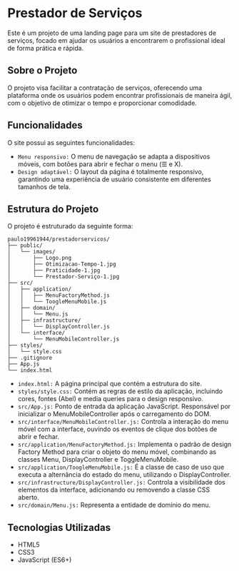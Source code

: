 # Prestador de Serviços

Este é um projeto de uma landing page para um site de prestadores de serviços, focado em ajudar os usuários a encontrarem o profissional ideal de forma prática e rápida.

## Sobre o Projeto

O projeto visa facilitar a contratação de serviços, oferecendo uma plataforma onde os usuários podem encontrar profissionais de maneira ágil, com o objetivo de otimizar o tempo e proporcionar comodidade.

## Funcionalidades

O site possui as seguintes funcionalidades:

- `Menu responsivo:` O menu de navegação se adapta a dispositivos móveis, com botões para abrir e fechar o menu (☰ e X).
- `Design adaptável:` O layout da página é totalmente responsivo, garantindo uma experiência de usuário consistente em diferentes tamanhos de tela.

## Estrutura do Projeto

O projeto é estruturado da seguinte forma:

```
paulo19961944/prestadorservicos/
├── public/
│   └── images/
│       ├── Logo.png
│       ├── Otimizacao-Tempo-1.jpg
│       ├── Praticidade-1.jpg
│       └── Prestador-Serviço-1.jpg
├── src/
│   ├── application/
│   │   ├── MenuFactoryMethod.js
│   │   └── ToogleMenuMobile.js
│   ├── domain/
│   │   └── Menu.js
│   ├── infrastructure/
│   │   └── DisplayController.js
│   └── interface/
│       └── MenuMobileController.js
├── styles/
│   └── style.css
├── .gitignore
├── App.js
└── index.html
```

- `index.html:` A página principal que contém a estrutura do site.
- `styles/style.css:` Contém as regras de estilo da aplicação, incluindo cores, fontes (Abel) e media queries para o design responsivo.
- `src/App.js:` Ponto de entrada da aplicação JavaScript. Responsável por inicializar o MenuMobileController após o carregamento do DOM.
- `src/interface/MenuMobileController.js:` Controla a interação do menu móvel com a interface, ouvindo os eventos de clique dos botões de abrir e fechar.
- `src/application/MenuFactoryMethod.js:` Implementa o padrão de design Factory Method para criar o objeto do menu móvel, combinando as classes Menu, DisplayController e ToggleMenuMobile.
- `src/application/ToogleMenuMobile.js:` É a classe de caso de uso que executa a alternância do estado do menu, utilizando o DisplayController.
- `src/infrastructure/DisplayController.js:` Controla a visibilidade dos elementos da interface, adicionando ou removendo a classe CSS aberto.
- `src/domain/Menu.js:` Representa a entidade de domínio do menu.

## Tecnologias Utilizadas

- HTML5
- CSS3
- JavaScript (ES6+)
